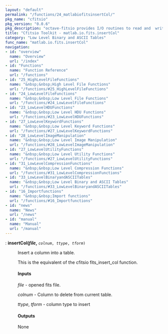 ```yaml
---
layout: "default"
permalink: "/functions/24_matlabiofitsinsertCol/"
pkg_name: "cfitsio"
pkg_version: "0.0.6"
pkg_description: "octave-fitsio provides I/O routines to read and  write FITS (Flexible Image Transport System) files."
title: "Cfitsio Toolkit - matlab.io.fits.insertCol"
category: "Low Level Binary and ASCII Tables"
func_name: "matlab.io.fits.insertCol"
navigation:
- id: "overview"
  name: "Overview"
  url: "/index"
- id: "Functions"
  name: "Function Reference"
  url: "/functions"
- id: "25_HighLevelFileFunctions"
  name: "&nbsp;&nbsp;High Level File Functions"
  url: "/functions/#25_HighLevelFileFunctions"
- id: "24_LowLevelFileFunctions"
  name: "&nbsp;&nbsp;Low Level File Functions"
  url: "/functions/#24_LowLevelFileFunctions"
- id: "23_LowLevelHDUFunctions"
  name: "&nbsp;&nbsp;Low Level HDU Functions"
  url: "/functions/#23_LowLevelHDUFunctions"
- id: "27_LowLevelKeywordFunctions"
  name: "&nbsp;&nbsp;Low Level Keyword Functions"
  url: "/functions/#27_LowLevelKeywordFunctions"
- id: "28_LowLevelImageManipulation"
  name: "&nbsp;&nbsp;Low Level Image Manipulation"
  url: "/functions/#28_LowLevelImageManipulation"
- id: "27_LowLevelUtilityFunctions"
  name: "&nbsp;&nbsp;Low Level Utility Functions"
  url: "/functions/#27_LowLevelUtilityFunctions"
- id: "31_LowLevelCompressionFunctions"
  name: "&nbsp;&nbsp;Low Level Compression Functions"
  url: "/functions/#31_LowLevelCompressionFunctions"
- id: "33_LowLevelBinaryandASCIITables"
  name: "&nbsp;&nbsp;Low Level Binary and ASCII Tables"
  url: "/functions/#33_LowLevelBinaryandASCIITables"
- id: "16_Importfunctions"
  name: "&nbsp;&nbsp;Import functions"
  url: "/functions/#16_Importfunctions"
- id: "news"
  name: "News"
  url: "/news"
- id: "manual"
  name: "Manual"
  url: "/manual"
---
```

<dl class="first-deftypefn">
<dt class="deftypefn" id="index-insertCol_0028file_002c"><span class="category-def">: </span><span><strong class="def-name">insertCol(<var class="var">file</var>,</strong> <code class="def-code-arguments"><var class="var">colnum</var>, <var class="var">ttype</var>, <var class="var">tform</var>)</code><a class="copiable-link" href='#index-insertCol_0028file_002c'></a></span></dt>
<dd><p>Insert a column into a table.
</p>
<p>This is the equivalent of the cfitsio fits_insert_col function.
</p>
<h4 class="subsubheading" id="Inputs">Inputs</h4>
<p><var class="var">file</var> - opened fits file.
</p>
<p><var class="var">colnum</var> - Column to delete from current table.
</p>
<p><var class="var">ttype</var>, <var class="var">tform</var> - column type to insert
</p>
<h4 class="subsubheading" id="Outputs">Outputs</h4>
<p>None
 </p></dd></dl>
